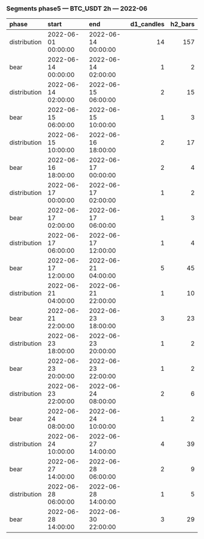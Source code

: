 ### Segments phase5 — BTC_USDT 2h — 2022-06

| phase        | start               | end                 |   d1_candles |   h2_bars |
|:-------------|:--------------------|:--------------------|-------------:|----------:|
| distribution | 2022-06-01 00:00:00 | 2022-06-14 00:00:00 |           14 |       157 |
| bear         | 2022-06-14 00:00:00 | 2022-06-14 02:00:00 |            1 |         2 |
| distribution | 2022-06-14 02:00:00 | 2022-06-15 06:00:00 |            2 |        15 |
| bear         | 2022-06-15 06:00:00 | 2022-06-15 10:00:00 |            1 |         3 |
| distribution | 2022-06-15 10:00:00 | 2022-06-16 18:00:00 |            2 |        17 |
| bear         | 2022-06-16 18:00:00 | 2022-06-17 00:00:00 |            2 |         4 |
| distribution | 2022-06-17 00:00:00 | 2022-06-17 02:00:00 |            1 |         2 |
| bear         | 2022-06-17 02:00:00 | 2022-06-17 06:00:00 |            1 |         3 |
| distribution | 2022-06-17 06:00:00 | 2022-06-17 12:00:00 |            1 |         4 |
| bear         | 2022-06-17 12:00:00 | 2022-06-21 04:00:00 |            5 |        45 |
| distribution | 2022-06-21 04:00:00 | 2022-06-21 22:00:00 |            1 |        10 |
| bear         | 2022-06-21 22:00:00 | 2022-06-23 18:00:00 |            3 |        23 |
| distribution | 2022-06-23 18:00:00 | 2022-06-23 20:00:00 |            1 |         2 |
| bear         | 2022-06-23 20:00:00 | 2022-06-23 22:00:00 |            1 |         2 |
| distribution | 2022-06-23 22:00:00 | 2022-06-24 08:00:00 |            2 |         6 |
| bear         | 2022-06-24 08:00:00 | 2022-06-24 10:00:00 |            1 |         2 |
| distribution | 2022-06-24 10:00:00 | 2022-06-27 14:00:00 |            4 |        39 |
| bear         | 2022-06-27 14:00:00 | 2022-06-28 06:00:00 |            2 |         9 |
| distribution | 2022-06-28 06:00:00 | 2022-06-28 14:00:00 |            1 |         5 |
| bear         | 2022-06-28 14:00:00 | 2022-06-30 22:00:00 |            3 |        29 |